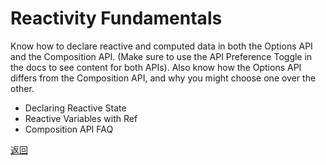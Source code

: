 # Reactivity Fundamentals

Know how to declare reactive and computed data in both the Options API and the Composition API. (Make sure to use the API Preference Toggle in the docs to see content for both APIs). Also know how the Options API differs from the Composition API, and why you might choose one over the other.

- Declaring Reactive State
- Reactive Variables with Ref
- Composition API FAQ

[返回](/Vue_Certification/README.md)

